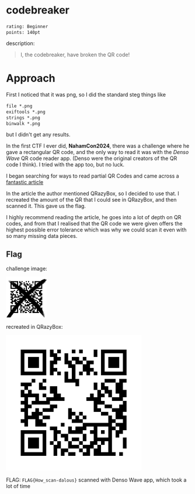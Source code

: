# codebreaker

```
rating: Beginner
points: 140pt
```

description:

> I, the codebreaker, have broken the QR code!

# Approach

First I noticed that it was png, so I did the standard steg things like

```
file *.png
exiftools *.png
strings *.png
binwalk *.png
```

but I didn't get any results.

In the first CTF I ever did, **NahamCon2024**, there was a challenge where he gave a rectangular QR code, and the only way to read it was with the *Denso Wave* QR code reader app. (Denso were the original creators of the QR code I think). I tried with the app too, but no luck.

I began searching for ways to read partial QR Codes and came across a [fantastic article](https://freedium.cfd/https://medium.com/@nteezy/how-to-decode-a-partially-visible-or-damaged-qr-code-a-ctf-writeup-for-stack-the-flags-2020-4ef0eb6a018f)

In the article the author mentioned QRazyBox, so I decided to use that. I recreated the amount of the QR that I could see in QRazyBox, and then scanned it. This gave us the flag.

I highly recommend reading the article, he goes into a lot of depth on QR codes, and from that I realised that the QR code we were given offers the highest possible error tolerance which was why we could scan it even with so many missing data pieces.

## Flag

challenge image:

![](./chal_codebreaker.png)

recreated in QRazyBox:

![](./flag.png)

FLAG: `FLAG{How_scan-dalous}` scanned with Denso Wave app, which took a lot of time
